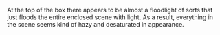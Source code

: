 At the top of the box there appears to be almost a floodlight of sorts that just floods the entire enclosed scene with light. As a result, everything in the scene seems kind of hazy and desaturated in appearance.